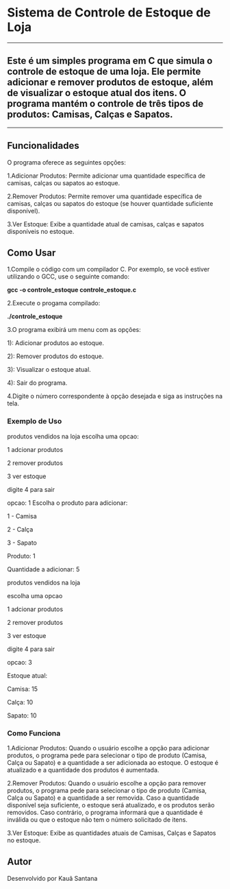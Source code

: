 # Sistema de Controle de Estoque de Loja
--------------------------------------------------------------
## Este é um simples programa em C que simula o controle de estoque de uma loja. Ele permite adicionar e remover produtos de estoque, além de visualizar o estoque atual dos itens. O programa mantém o controle de três tipos de produtos: Camisas, Calças e Sapatos.
--------------------------------------------------------------
## Funcionalidades
O programa oferece as seguintes opções:

1.Adicionar Produtos: Permite adicionar uma quantidade específica de camisas, calças ou sapatos ao estoque.

2.Remover Produtos: Permite remover uma quantidade específica de camisas, calças ou sapatos do estoque (se houver quantidade suficiente disponível).

3.Ver Estoque: Exibe a quantidade atual de camisas, calças e sapatos disponíveis no estoque.

## Como Usar

1.Compile o código com um compilador C. Por exemplo, se você estiver utilizando o GCC, use o seguinte comando:

__gcc -o controle_estoque controle_estoque.c__

2.Execute o progama compilado:

__./controle_estoque__

3.O programa exibirá um menu com as opções:

1): Adicionar produtos ao estoque.

2): Remover produtos do estoque.

3): Visualizar o estoque atual.

4): Sair do programa.

4.Digite o número correspondente à opção desejada e siga as instruções na tela.
### Exemplo de Uso

produtos vendidos na loja
escolha uma opcao:

1 adcionar produtos

2 remover produtos

3 ver estoque

digite 4 para sair

opcao: 1
Escolha o produto para adicionar:

1 - Camisa

2 - Calça

3 - Sapato

Produto: 1

Quantidade a adicionar: 5

produtos vendidos na loja

escolha uma opcao

1 adcionar produtos

2 remover produtos

3 ver estoque

digite 4 para sair

opcao: 3

Estoque atual:

Camisa: 15

Calça: 10

Sapato: 10

### Como Funciona

1.Adicionar Produtos: Quando o usuário escolhe a opção para adicionar produtos, o programa pede para selecionar o tipo de produto (Camisa, Calça ou Sapato) e a quantidade a ser adicionada ao estoque. O estoque é atualizado e a quantidade dos produtos é aumentada.

2.Remover Produtos: Quando o usuário escolhe a opção para remover produtos, o programa pede para selecionar o tipo de produto (Camisa, Calça ou Sapato) e a quantidade a ser removida. Caso a quantidade disponível seja suficiente, o estoque será atualizado, e os produtos serão removidos. Caso contrário, o programa informará que a quantidade é inválida ou que o estoque não tem o número solicitado de itens.

3.Ver Estoque: Exibe as quantidades atuais de Camisas, Calças e Sapatos no estoque.

## Autor
Desenvolvido por Kauã Santana


